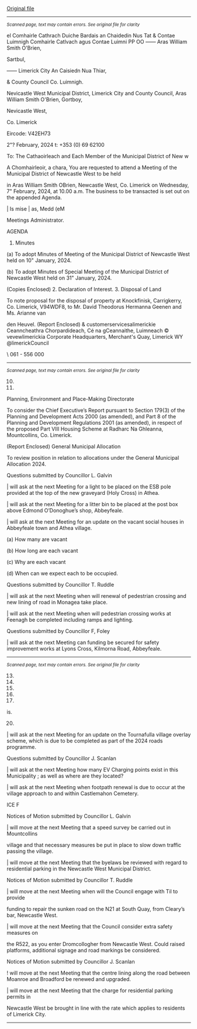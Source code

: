 [Original file](https://www.limerick.ie/sites/default/files/media/documents/2024-02/00-agenda-meeting-of-the-municipal-district-of-newcastle-west-7th-february-2024.pdf)

---
*<small>Scanned page, text may contain errors. See original file for clarity</small>*  

el Comhairle Cathrach Duiche Bardais an Chaidedin Nus Tat
& Contae Luimnigh Comhairle Catlvach agus Contae Luimni
PP OO  —— Aras William Smith O'Brien,

Sartbul,

—— Limerick City An Caisiedn Nua Thiar,

& County Council Co. Luimnigh.

Nevicastle West Municipal District,
Limerick City and County Council,
Aras William Smith O'Brien,
Gortboy,

Nevicastle West,

Co. Limerick

Eircode: V42EH73

2"? February, 2024 t: +353 (0) 69 62100

To: The Cathaoirleach and Each Member of the Municipal District of New w

A Chomhairleoir, a chara,
You are requested to attend a Meeting of the Municipal District of Newcastle West to be held

in Aras William Smith OBrien, Newcastle West, Co. Limerick on Wednesday, 7" February,
2024, at 10.00 a.m. The business to be transacted is set out on the appended Agenda.

| Is mise | as,
Medd (eM

Meetings Administrator.

AGENDA
1. Minutes

(a) To adopt Minutes of Meeting of the Municipal District of Newcastle West held on
10" January, 2024.

(b) To adopt Minutes of Special Meeting of the Municipal District of Newcastle West
held on 31" January, 2024.

(Copies Enclosed)
2. Declaration of Interest.
3. Disposal of Land

To note proposal for the disposal of property at Knockfinisk, Carrigkerry, Co.
Limerick, V94WDF8, to Mr. David Theodorus Hermanna Geenen and Ms. Arianne van

den Heuvel.
(Report Enclosed)
& customerservicesalimerickie
Ceanncheathra Chorpardideach, Cé na gCeannaithe, Luimneach © vevewlimerickia
Corporate Headquarters, Merchant's Quay, Limerick WY @limerickCouncil

\ 061 - 556 000


---
*<small>Scanned page, text may contain errors. See original file for clarity</small>*  

10.

11.

Planning, Environment and Place-Making Directorate

To consider the Chief Executive’s Report pursuant to Section 179(3) of the Planning
and Development Acts 2000 (as amended), and Part 8 of the Planning and
Development Regulations 2001 (as amended), in respect of the proposed Part VIII
Housing Scheme at Radharc Na Ghleanna, Mountcollins, Co. Limerick.

(Report Enclosed)
General Municipal Allocation

To review position in relation to allocations under the General Municipal Allocation
2024.

Questions submitted by Councillor L. Galvin

| will ask at the next Meeting for a light to be placed on the ESB pole provided at the
top of the new graveyard (Holy Cross) in Athea.

| will ask at the next Meeting for a litter bin to be placed at the post box above
Edmond O’Donoghue’s shop, Abbeyfeale.

| will ask at the next Meeting for an update on the vacant social houses in
Abbeyfeale town and Athea village.

(a) How many are vacant

(b) How long are each vacant

(c) Why are each vacant

(d) When can we expect each to be occupied.

Questions submitted by Councillor T. Ruddle

| will ask at the next Meeting when will renewal of pedestrian crossing and new lining
of road in Monagea take place.

| will ask at the next Meeting when will pedestrian crossing works at Feenagh be
completed including ramps and lighting.

Questions submitted by Councillor F, Foley

| will ask at the next Meeting can funding be secured for safety improvement works
at Lyons Cross, Kilmorna Road, Abbeyfeale.


---
*<small>Scanned page, text may contain errors. See original file for clarity</small>*  

13.

14.

15.

16.

17.

is.

20.

| will ask at the next Meeting for an update on the Tournafulla village overlay
scheme, which is due to be completed as part of the 2024 roads programme.

Questions submitted by Councillor J. Scanlan

| will ask at the next Meeting how many EV Charging points exist in this Municipality ;
as well as where are they located?

| will ask at the next Meeting when footpath renewal is due to occur at the village
approach to and within Castlemahon Cemetery.

ICE F

Notices of Motion submitted by Councillor L. Galvin

| will move at the next Meeting that a speed survey be carried out in Mountcollins

village and that necessary measures be put in place to slow down traffic passing the
village.

| will move at the next Meeting that the byelaws be reviewed with regard to
residential parking in the Newcastle West Municipal District.

Notices of Motion submitted by Councillor T. Ruddle

| will move at the next Meeting when will the Council engage with Til to provide

funding to repair the sunken road on the N21 at South Quay, from Cleary’s bar,
Newcastle West.

| will move at the next Meeting that the Council consider extra safety measures on

the R522, as you enter Dromcollogher from Newcastle West. Could raised platforms,
additional signage and road markings be considered.

Notices of Motion submitted by Councillor J. Scanlan

! will move at the next Meeting that the centre lining along the road between
Moanroe and Broadford be renewed and upgraded.

| will move at the next Meeting that the charge for residential parking permits in

Newcastle West be brought in line with the rate which applies to residents of
Limerick City.


---
